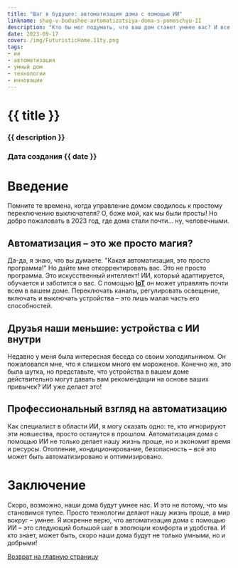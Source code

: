 ```yaml
---
title: "Шаг в будущее: автоматизация дома с помощью ИИ"
linkname: shag-v-budushee-avtomatizatsiya-doma-s-pomoschyu-II
description: "Кто бы мог подумать, что ваш дом станет умнее вас? И все благодаря ИИ!"
date: 2023-09-17
cover: /img/FuturisticHome.11ty.png
tags: 
- ии
- автоматизация
- умный дом
- технологии
- инновации
---
```


# {{ title }}
### {{ description }}
### Дата создания {{ date }}

# Введение
Помните те времена, когда управление домом сводилось к простому переключению выключателя? О, боже мой, как мы были просты! Но добро пожаловать в 2023 год, где дома стали почти... ну, человечными.

## Автоматизация – это же просто магия?
Да-да, я знаю, что вы думаете. "Какая автоматизация, это просто программа!" Но дайте мне откорректировать вас. Это не просто программа. Это искусственный интеллект! ИИ, который адаптируется, обучается и заботится о вас. С помощью **[IoT](/)** он может управлять почти всем в вашем доме. Переключать каналы, регулировать освещение, включать и выключать устройства – это лишь малая часть его способностей.

## Друзья наши меньшие: устройства с ИИ внутри
Недавно у меня была интересная беседа со своим холодильником. Он пожаловался мне, что я слишком много ем мороженое. Конечно же, это была шутка, но представьте, что устройства в вашем доме действительно могут давать вам рекомендации на основе ваших привычек? ИИ уже делает это!

## Профессиональный взгляд на автоматизацию
Как специалист в области ИИ, я могу сказать одно: те, кто игнорируют эти новшества, просто останутся в прошлом. Автоматизация дома с помощью ИИ не только делает нашу жизнь проще, но и экономит время и ресурсы. Отопление, кондиционирование, безопасность – всё это может быть автоматизировано и оптимизировано.

# Заключение
Скоро, возможно, наши дома будут умнее нас. И это не потому, что мы становимся тупее. Просто технологии делают нашу жизнь проще, а мир вокруг – умнее. Я искренне верю, что автоматизация дома с помощью ИИ – это следующий большой шаг в эволюции комфорта и удобства. И кто знает, может быть, скоро наши дома будут не только умными, но и добрыми!

[Возврат на главную страницу](/)
